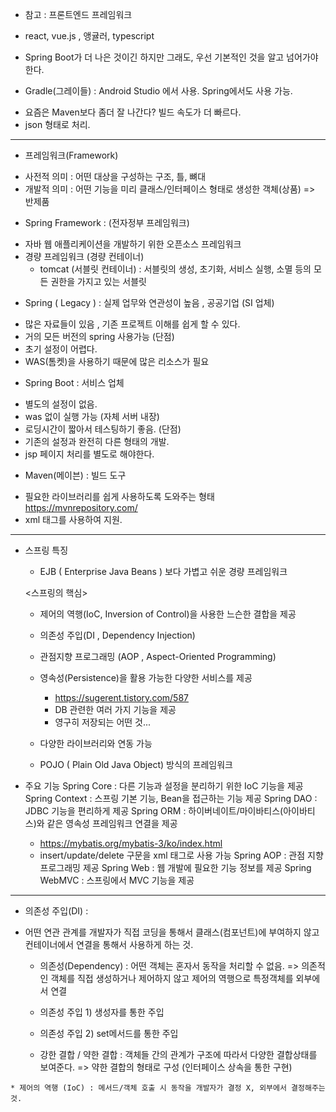 
* 참고 : 프론트엔드 프레임워크
- react, vue.js , 앵귤러, typescript 

 * Spring Boot가 더 나은 것이긴 하지만 그래도, 우선 기본적인 것을 알고 넘어가야 한다.
 
 * Gradle(그레이들) : Android Studio 에서 사용. Spring에서도 사용 가능. 
 - 요즘은 Maven보다 좀더 잘 나간다? 빌드 속도가 더 빠르다. 
 - json 형태로 처리.   
-----
* 프레임워크(Framework) 
- 사전적 의미 : 어떤 대상을 구성하는 구조, 틀, 뼈대 
- 개발적 의미 : 어떤 기능을 미리 클래스/인터페이스 형태로 생성한 객체(상품) => 반제품 

* Spring Framework : (전자정부 프레임워크) 
- 자바 웹 애플리케이션을 개발하기 위한 오픈소스 프레임워크 
- 경량 프레임워크 (경량 컨테이너) 
	* tomcat (서블릿 컨테이너) : 서블릿의 생성, 초기화, 서비스 실행, 소멸 등의 모든 권한을 가지고 있는 서블릿 
 
 * Spring ( Legacy ) : 실제 업무와 연관성이 높음 , 공공기업 (SI 업체)
 - 많은 자료들이 있음 , 기존 프로젝트 이해를 쉽게 할 수 있다. 
 - 거의 모든 버전의 spring 사용가능
 (단점)
 - 초기 설정이 어렵다. 
 - WAS(톰켓)을 사용하기 때문에 많은 리소스가 필요
 
 * Spring Boot : 서비스 업체
 - 별도의 설정이 없음. 
 - was 없이 실행 가능 (자체 서버 내장)
 - 로딩시간이 짧아서 테스팅하기 좋음.
  (단점)
  - 기존의 설정과 완전히 다른 형태의 개발.
  - jsp 페이지 처리를 별도로 해야한다. 
  
  * Maven(메이븐) : 빌드 도구 
  - 필요한 라이브러리를 쉽게 사용하도록 도와주는 형태 
  https://mvnrepository.com/
  - xml 태그를 사용하여 지원. 
  -------------------------------------------------------------------------------
  
  * 스프링 특징
	- EJB ( Enterprise Java Beans ) 보다 가볍고 쉬운 경량 프레임워크 
	
	<스프링의 핵심>
	- 제어의 역행(IoC, Inversion of Control)을 사용한 느슨한 결합을 제공  
	- 의존성 주입(DI , Dependency Injection)   
	- 관점지향 프로그래밍 (AOP , Aspect-Oriented Programming)
	
	- 영속성(Persistence)을 활용 가능한 다양한 서비스를 제공 
		- https://sugerent.tistory.com/587
		- DB 관련한 여러 가지 기능을 제공  
		- 영구히 저장되는 어떤 것... 
	- 다양한 라이브러리와 연동 가능
	- POJO ( Plain Old Java Object) 방식의 프레임워크 
	
	
   * 주요 기능 
   Spring Core : 다른 기능과 설정을 분리하기 위한 IoC 기능을 제공
   Spring Context : 스프링 기본 기능, Bean을 접근하는 기능 제공 
   Spring DAO : JDBC 기능을 편리하게 제공
   Spring ORM : 하이버네이트/마이바티스(아이바티스)와 같은 영속성 프레임워크 연결을 제공 
   		- https://mybatis.org/mybatis-3/ko/index.html
   		- insert/update/delete 구문을 xml 태그로 사용 가능 
   Spring AOP : 관점 지향 프로그래밍 제공
   Spring Web : 웹 개발에 필요한 기능 정보를 제공 
   Spring WebMVC : 스프링에서 MVC 기능을 제공
   
   
   -----------------------
   * 의존성 주입(DI) : 
   - 어떤 연관 관계를 개발자가 직접 코딩을 통해서 클래스(컴포넌트)에 부여하지 않고
     컨테이너에서 연결을 통해서 사용하게 하는 것.  
   
   		* 의존성(Dependency) : 어떤 객체는 혼자서 동작을 처리할 수 없음. 
   								=> 의존적인 객체를 직접 생성하거나 제어하지 않고
   								   제어의 역행으로 특정객체를 외부에서 연결
   								   
		- 의존성 주입 1) 생성자를 통한 주입
		
		- 의존성 주입 2) set메서드를 통한 주입
		
   		* 강한 결합 / 약한 결합 : 객체들 간의 관계가 구조에 따라서 다양한 결합상태를 보여준다. 
   			=> 약한 결합의 형태로 구성 (인터페이스 상속을 통한 구현)
   			
   	* 제어의 역행 (IoC) : 메서드/객체 호출 시 동작을 개발자가 결정 X, 외부에서 결정해주는 것. 
    
